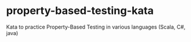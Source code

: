 # property-based-testing-kata
Kata to practice Property-Based Testing in various languages (Scala, C#, java)

